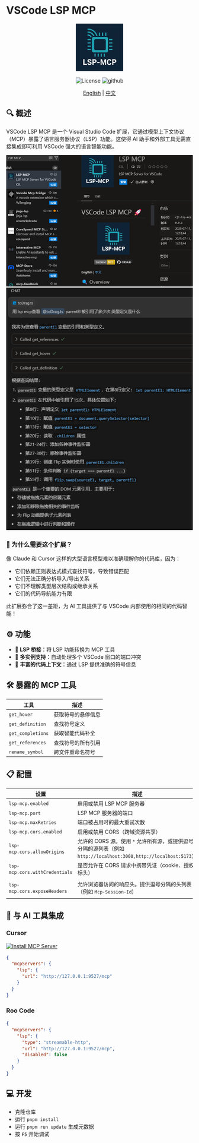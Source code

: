 # VSCode LSP MCP

<p align="center">
  <img src="res/icon.webp" width="128" height="128" alt="LSP MCP Icon">
</p>

<p align="center">
  <img alt="License" src="https://img.shields.io/badge/License-MIT-yellow.svg" />
  <img alt="github" src="https://img.shields.io/badge/GitHub-181717?logo=github&logoColor=white" />
</p>

<p align="center">
  <a href="./README.md">English</a> | <a href="./README.zh-CN.md">中文</a>
</p>

## 🔍 概述

VSCode LSP MCP 是一个 Visual Studio Code 扩展，它通过模型上下文协议（MCP）暴露了语言服务器协议（LSP）功能。这使得 AI 助手和外部工具无需直接集成即可利用 VSCode 强大的语言智能功能。

![vscode-ext](./docAssets/vsc-ext.webp)
![demo](./docAssets/demo.webp)

### 🌟 为什么需要这个扩展？

像 Claude 和 Cursor 这样的大型语言模型难以准确理解你的代码库，因为：

- 它们依赖正则表达式模式查找符号，导致错误匹配
- 它们无法正确分析导入/导出关系
- 它们不理解类型层次结构或继承关系
- 它们的代码导航能力有限

此扩展弥合了这一差距，为 AI 工具提供了与 VSCode 内部使用的相同的代码智能！

## ⚙️ 功能

- 🔄 **LSP 桥接**：将 LSP 功能转换为 MCP 工具
- 🔌 **多实例支持**：自动处理多个 VSCode 窗口的端口冲突
- 🧠 **丰富的代码上下文**：通过 LSP 提供准确的符号信息

## 🛠️ 暴露的 MCP 工具

| 工具 | 描述 |
|------|-------------|
| `get_hover` | 获取符号的悬停信息 |
| `get_definition` | 查找符号定义 |
| `get_completions` | 获取智能代码补全 |
| `get_references` | 查找符号的所有引用 |
| `rename_symbol` | 跨文件重命名符号 |

## 📋 配置

<!-- configs -->

| 设置                              | 描述                                                                                       | 类型      | 默认值  |
| --------------------------------- | ------------------------------------------------------------------------------------------ | --------- | ------- |
| `lsp-mcp.enabled`                 | 启用或禁用 LSP MCP 服务器                                                                  | `boolean` | `true`  |
| `lsp-mcp.port`                    | LSP MCP 服务器的端口                                                                       | `number`  | `9527`  |
| `lsp-mcp.maxRetries`              | 端口被占用时的最大重试次数                                                                 | `number`  | `10`    |
| `lsp-mcp.cors.enabled`            | 启用或禁用 CORS（跨域资源共享）                                                            | `boolean` | `true`  |
| `lsp-mcp.cors.allowOrigins`       | 允许的 CORS 源。使用 `*` 允许所有源，或提供逗号分隔的源列表（例如 `http://localhost:3000,http://localhost:5173`） | `string`  | `*`     |
| `lsp-mcp.cors.withCredentials`    | 是否允许在 CORS 请求中携带凭证（cookie、授权标头）                                         | `boolean` | `false` |
| `lsp-mcp.cors.exposeHeaders`      | 允许浏览器访问的响应头。提供逗号分隔的头列表（例如 `Mcp-Session-Id`）        | `string`  | `Mcp-Session-Id` |

<!-- configs -->

## 🔗 与 AI 工具集成

### Cursor

[![Install MCP Server](https://cursor.com/deeplink/mcp-install-dark.png)](https://cursor.com/install-mcp?name=lsp&config=JTdCJTIydXJsJTIyJTNBJTIyaHR0cCUzQSUyRiUyRjEyNy4wLjAuMSUzQTk1MjclMkZtY3AlMjIlN0Q%3D)

```json
{
  "mcpServers": {
    "lsp": {
      "url": "http://127.0.0.1:9527/mcp"
    }
  }
}
```

### Roo Code

```json
{
  "mcpServers": {
    "lsp": {
      "type": "streamable-http",
      "url": "http://127.0.0.1:9527/mcp",
      "disabled": false
    }
  }
}
```

## 💻 开发

- 克隆仓库
- 运行 `pnpm install`
- 运行 `pnpm run update` 生成元数据
- 按 `F5` 开始调试
